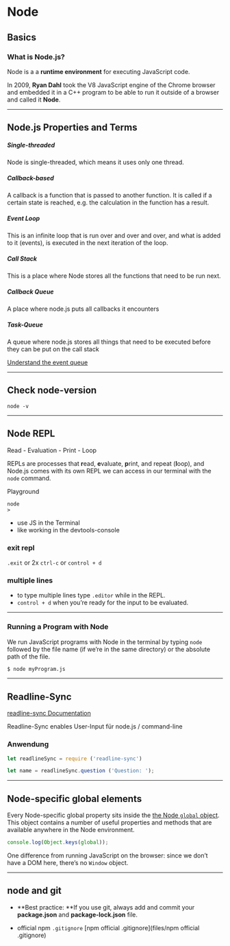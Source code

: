 # Node

## Basics

### What is Node.js?

Node is a a **runtime environment** for executing JavaScript code.

In 2009, **Ryan Dahl** took the V8 JavaScript engine of the Chrome browser and embedded it in a C++ program to be able to run it outside of a browser and called it **Node**.

------

## Node.js Properties and Terms



##### Single-threaded

Node is single-threaded, which means it uses only one thread.

##### Callback-based

A callback is a function that is passed to another function. It is called if a certain state is reached, e.g. the calculation in the function has a result.

##### Event Loop

This is an infinite loop that is run over and over and over, and what is added to it (events), is executed in the next iteration of the loop.

##### Call Stack

This is a place where Node stores all the functions that need to be run next.

##### Callback Queue

A place where node.js puts all callbacks it encounters

##### Task-Queue

A queue where node.js stores all things that need to be executed before they can be put on the call stack

[Understand the event queue](https://www.youtube.com/watch?v=8aGhZQkoFbQ)

------



## Check node-version

```
node -v
```

------

## Node REPL

Read - Evaluation - Print - Loop

REPLs are processes that **r**ead, **e**valuate, **p**rint, and repeat (**l**oop), and Node.js comes with its own REPL we can access in our terminal with the `node` command.

Playground

```
node
>
```

- use JS in the Terminal
- like working in the devtools-console

### exit repl

`.exit` or 2x  `ctrl-c`  or `control + d` 

### multiple lines

- to type multiple lines  type `.editor` while in the REPL. 
- `control + d`  when you’re ready for the input to be evaluated.



------

### Running a Program with Node

We run JavaScript programs with Node in the terminal by typing `node` followed by the file name (if we’re in the same directory) or the absolute path of the file.

```bash
$ node myProgram.js
```

------

## Readline-Sync

[readline-sync Documentation](https://www.npmjs.com/package/readline-sync#basic_options-hideechoback)

Readline-Sync enables User-Input für node.js / command-line

### Anwendung

```js
let readlineSync = require ('readline-sync')

let name = readlineSync.question ('Question: ');
```

------


## Node-specific global elements 

Every Node-specific global property sits inside the [the Node `global` object](https://nodejs.org/api/globals.html). This object contains a number of useful properties and methods that are available anywhere in the Node environment.

```js
console.log(Object.keys(global));
```

One difference from running JavaScript on the browser:  since we don’t have a DOM here, there’s no `Window` object.

------

## node and git

- **Best practice: **If you use git, always add and commit your **package.json** and **package-lock.json** file.

- official npm `.gitignore` [npm official .gitignore](files/npm official .gitignore) 

